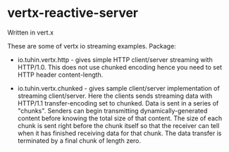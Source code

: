 # vertx-reactive-server 

Written in vert.x

These are some of vertx io streaming examples. Package:

* io.tuhin.vertx.http - gives simple HTTP client/server streaming with HTTP/1.0. This does not use chunked encoding hence you need to set HTTP header content-length.

* io.tuhin.vertx.chunked - gives sample client/server implementation of streaming client/server. Here the clients sends streaming data with HTTP/1.1 transfer-encoding set to chunked. Data is sent in a series of "chunks". Senders can begin transmitting dynamically-generated content before knowing the total size of that content. The size of each chunk is sent right before the chunk itself so that the receiver can tell when it has finished receiving data for that chunk. The data transfer is terminated by a final chunk of length zero.

 